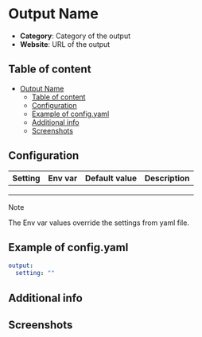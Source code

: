 # Output Name

- **Category**: Category of the output
- **Website**: URL of the output

## Table of content

- [Output Name](#output-name)
  - [Table of content](#table-of-content)
  - [Configuration](#configuration)
  - [Example of config.yaml](#example-of-configyaml)
  - [Additional info](#additional-info)
  - [Screenshots](#screenshots)

## Configuration

| Setting | Env var | Default value | Description |
| ------- | ------- | ------------- | ----------- |
|         |         |               |             |
|         |         |               |             |
|         |         |               |             |

> [!NOTE]
The Env var values override the settings from yaml file.

## Example of config.yaml

```yaml
output:
  setting: ""
```

## Additional info

## Screenshots
